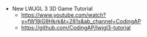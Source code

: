 

- New LWJGL 3 3D Game Tutorial 
  - https://www.youtube.com/watch?v=fW19iG9Hkrk&t=281s&ab_channel=CodingAP
  - https://github.com/CodingAP/lwjgl3-tutorial

